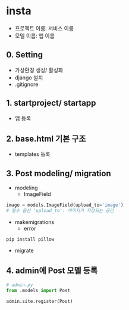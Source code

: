 # insta

- 프로젝트 이름: 서비스 이름
- 모델 이름: 앱 이름

## 0. Setting
- 가상환경 생성/ 활성화
- django 설치
- .gitignore

## 1. startproject/ startapp
- 앱 등록

## 2. base.html 기본 구조
- templates 등록

## 3. Post modeling/ migration
- modeling
    - ImageField
```python
image = models.ImageField(upload_to='image')
# 필수 옵션 'upload_to': 이미지가 저장되는 공간
```
- makemigrations
    - error
```shell
pip install pillow
```
- migrate

## 4. admin에 Post 모델 등록
```python
# admin.py
from .models import Post

admin.site.register(Post)
```